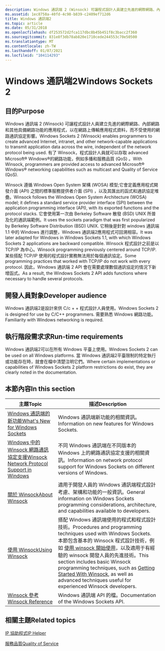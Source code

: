 ```yaml
---
description: Windows 通訊端 2 (Winsock) 可讓程式設計人員建立先進的網際網路、內部網路和其他具備網路功能的應用程式，以在網路上傳輸應用程式資料，而不受使用的網路通訊協定影響。
ms.assetid: 1ec8758a-40fd-4c98-b839-c2409ef712d6
title: Windows 通訊端2
ms.topic: article
ms.date: 05/31/2018
ms.openlocfilehash: df253572d2fca117dbc8b45b451f8c3bacc2f360
ms.sourcegitcommit: 831e8f3db78ab820e1710cede244553c70e50500
ms.translationtype: MT
ms.contentlocale: zh-TW
ms.lasthandoff: 01/07/2021
ms.locfileid: "104114293"
---
```

# <a name="windows-sockets-2"></a><span data-ttu-id="63d14-103">Windows 通訊端2</span><span class="sxs-lookup"><span data-stu-id="63d14-103">Windows Sockets 2</span></span>

## <a name="purpose"></a><span data-ttu-id="63d14-104">目的</span><span class="sxs-lookup"><span data-stu-id="63d14-104">Purpose</span></span>

<span data-ttu-id="63d14-105">Windows 通訊端 2 (Winsock) 可讓程式設計人員建立先進的網際網路、內部網路和其他具備網路功能的應用程式，以在網路上傳輸應用程式資料，而不受使用的網路通訊協定影響。</span><span class="sxs-lookup"><span data-stu-id="63d14-105">Windows Sockets 2 (Winsock) enables programmers to create advanced Internet, intranet, and other network-capable applications to transmit application data across the wire, independent of the network protocol being used.</span></span> <span data-ttu-id="63d14-106">有了 Winsock，程式設計人員就可以存取 advanced Microsoft® Windows®的網路功能，例如多播和服務品質 (QoS) 。</span><span class="sxs-lookup"><span data-stu-id="63d14-106">With Winsock, programmers are provided access to advanced Microsoft® Windows® networking capabilities such as multicast and Quality of Service (QoS).</span></span>

<span data-ttu-id="63d14-107">Winsock 遵循 Windows Open System 架構 (WOSA) 模型;它會定義應用程式開發介面 (API) 之間的標準服務提供者介面 (SPI) ，以及其匯出的函式和通訊協定堆疊。</span><span class="sxs-lookup"><span data-stu-id="63d14-107">Winsock follows the Windows Open System Architecture (WOSA) model; it defines a standard service provider interface (SPI) between the application programming interface (API), with its exported functions and the protocol stacks.</span></span> <span data-ttu-id="63d14-108">它會使用第一次由 Berkeley Software 散發 (BSD) UNIX 所普及化的通訊端範例。</span><span class="sxs-lookup"><span data-stu-id="63d14-108">It uses the sockets paradigm that was first popularized by Berkeley Software Distribution (BSD) UNIX.</span></span> <span data-ttu-id="63d14-109">它稍後是針對 windows 通訊端1.1 中的 Windows 進行調整，Windows 通訊端2應用程式可回溯相容。</span><span class="sxs-lookup"><span data-stu-id="63d14-109">It was later adapted for Windows in Windows Sockets 1.1, with which Windows Sockets 2 applications are backward compatible.</span></span> <span data-ttu-id="63d14-110">Winsock 程式設計之前是以 TCP/IP 為中心。</span><span class="sxs-lookup"><span data-stu-id="63d14-110">Winsock programming previously centered around TCP/IP.</span></span> <span data-ttu-id="63d14-111">某些搭配 TCP/IP 使用的程式設計實務無法用於每個通訊協定。</span><span class="sxs-lookup"><span data-stu-id="63d14-111">Some programming practices that worked with TCP/IP do not work with every protocol.</span></span> <span data-ttu-id="63d14-112">因此，Windows 通訊端 2 API 會在需要處理數個通訊協定的情況下新增函式。</span><span class="sxs-lookup"><span data-stu-id="63d14-112">As a result, the Windows Sockets 2 API adds functions where necessary to handle several protocols.</span></span>

## <a name="developer-audience"></a><span data-ttu-id="63d14-113">開發人員對象</span><span class="sxs-lookup"><span data-stu-id="63d14-113">Developer audience</span></span>

<span data-ttu-id="63d14-114">Windows 通訊端2是設計來供 C/c + + 程式設計人員使用。</span><span class="sxs-lookup"><span data-stu-id="63d14-114">Windows Sockets 2 is designed for use by C/C++ programmers.</span></span> <span data-ttu-id="63d14-115">需要熟悉 Windows 網路功能。</span><span class="sxs-lookup"><span data-stu-id="63d14-115">Familiarity with Windows networking is required.</span></span>

## <a name="run-time-requirements"></a><span data-ttu-id="63d14-116">執行階段需求求</span><span class="sxs-lookup"><span data-stu-id="63d14-116">Run-time requirements</span></span>

<span data-ttu-id="63d14-117">Windows 通訊端2可以在所有 Windows 平臺上使用。</span><span class="sxs-lookup"><span data-stu-id="63d14-117">Windows Sockets 2 can be used on all Windows platforms.</span></span> <span data-ttu-id="63d14-118">當 Windows 通訊端2平臺限制的特定執行或功能存在時，就會在檔中清楚注明它們。</span><span class="sxs-lookup"><span data-stu-id="63d14-118">Where certain implementations or capabilities of Windows Sockets 2 platform restrictions do exist, they are clearly noted in the documentation.</span></span>

## <a name="in-this-section"></a><span data-ttu-id="63d14-119">本節內容</span><span class="sxs-lookup"><span data-stu-id="63d14-119">In this section</span></span>



| <span data-ttu-id="63d14-120">主題</span><span class="sxs-lookup"><span data-stu-id="63d14-120">Topic</span></span>                                                                                             | <span data-ttu-id="63d14-121">描述</span><span class="sxs-lookup"><span data-stu-id="63d14-121">Description</span></span>                                                                                                                                                                                                                                                                                 |
|---------------------------------------------------------------------------------------------------|---------------------------------------------------------------------------------------------------------------------------------------------------------------------------------------------------------------------------------------------------------------------------------------------|
| [<span data-ttu-id="63d14-122">Windows 通訊端的新功能</span><span class="sxs-lookup"><span data-stu-id="63d14-122">What's New for Windows Sockets</span></span>](what-s-new-for-windows-sockets-2.md)<br/>                 | <span data-ttu-id="63d14-123">Windows 通訊端新功能的相關資訊。</span><span class="sxs-lookup"><span data-stu-id="63d14-123">Information on new features for Windows Sockets.</span></span><br/>                                                                                                                                                                                                                                 |
| [<span data-ttu-id="63d14-124">Windows 中的 Winsock 網路通訊協定支援</span><span class="sxs-lookup"><span data-stu-id="63d14-124">Winsock Network Protocol Support in Windows</span></span>](network-protocol-support-in-windows.md)<br/> | <span data-ttu-id="63d14-125">不同 Windows 通訊端在不同版本的 Windows 上的網路通訊協定支援的相關資訊。</span><span class="sxs-lookup"><span data-stu-id="63d14-125">Information on network protocol support for Windows Sockets on different versions of Windows.</span></span><br/>                                                                                                                                                                                    |
| [<span data-ttu-id="63d14-126">關於 Winsock</span><span class="sxs-lookup"><span data-stu-id="63d14-126">About Winsock</span></span>](about-winsock.md)<br/>                                                     | <span data-ttu-id="63d14-127">適用于開發人員的 Windows 通訊端程式設計考慮、架構和功能的一般資訊。</span><span class="sxs-lookup"><span data-stu-id="63d14-127">General information on Windows Sockets programming considerations, architecture, and capabilities available to developers.</span></span><br/>                                                                                                                                                       |
| [<span data-ttu-id="63d14-128">使用 Winsock</span><span class="sxs-lookup"><span data-stu-id="63d14-128">Using Winsock</span></span>](using-winsock.md)<br/>                                                     | <span data-ttu-id="63d14-129">搭配 Windows 通訊端使用的程式和程式設計技術。</span><span class="sxs-lookup"><span data-stu-id="63d14-129">Procedures and programming techniques used with Windows Sockets.</span></span> <span data-ttu-id="63d14-130">本節包含基本的 Winsock 程式設計技術，例如 [使用 winsock 開始使用](getting-started-with-winsock.md)，以及適用于有經驗的 winsock 開發人員的先進技術。</span><span class="sxs-lookup"><span data-stu-id="63d14-130">This section includes basic Winsock programming techniques, such as [Getting Started With Winsock](getting-started-with-winsock.md), as well as advanced techniques useful for experienced Winsock developers.</span></span><br/> |
| [<span data-ttu-id="63d14-131">Winsock 參考</span><span class="sxs-lookup"><span data-stu-id="63d14-131">Winsock Reference</span></span>](winsock-reference.md)<br/>                                             | <span data-ttu-id="63d14-132">Windows 通訊端 API 的檔。</span><span class="sxs-lookup"><span data-stu-id="63d14-132">Documentation of the Windows Sockets API.</span></span><br/>                                                                                                                                                                                                                                        |



 

## <a name="related-topics"></a><span data-ttu-id="63d14-133">相關主題</span><span class="sxs-lookup"><span data-stu-id="63d14-133">Related topics</span></span>

<dl> <dt>

[<span data-ttu-id="63d14-134">IP 協助程式</span><span class="sxs-lookup"><span data-stu-id="63d14-134">IP Helper</span></span>](../iphlp/ip-helper-start-page.md)
</dt> <dt>

[<span data-ttu-id="63d14-135">服務品質</span><span class="sxs-lookup"><span data-stu-id="63d14-135">Quality of Service</span></span>](/previous-versions/windows/desktop/qos/qos-start-page)
</dt> </dl>

 

 
